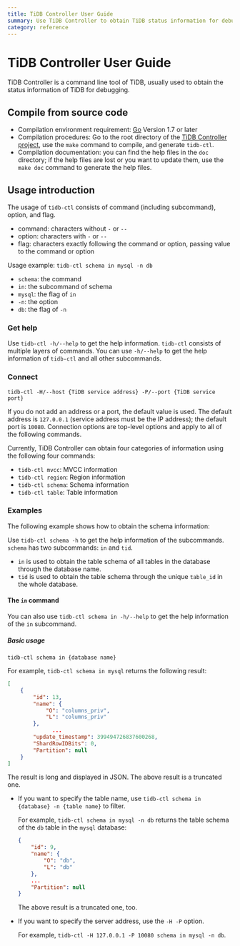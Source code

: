 ```yaml
---
title: TiDB Controller User Guide
summary: Use TiDB Controller to obtain TiDB status information for debugging.
category: reference
---
```


# TiDB Controller User Guide

TiDB Controller is a command line tool of TiDB, usually used to obtain the status information of TiDB for debugging.

## Compile from source code

- Compilation environment requirement: [Go](https://golang.org/) Version 1.7 or later
- Compilation procedures: Go to the root directory of the [TiDB Controller project](https://github.com/pingcap/tidb-ctl), use the `make` command to compile, and generate `tidb-ctl`.
- Compilation documentation: you can find the help files in the `doc` directory; if the help files are lost or you want to update them, use the `make doc` command to generate the help files.

## Usage introduction

The usage of `tidb-ctl` consists of command (including subcommand), option, and flag.

- command: characters without `-` or `--`
- option: characters with `-` or `--`
- flag: characters exactly following the command or option, passing value to the command or option

Usage example: `tidb-ctl schema in mysql -n db`

- `schema`: the command
- `in`: the subcommand of schema
- `mysql`: the flag of `in`
- `-n`: the option
- `db`: the flag of `-n`

### Get help

Use `tidb-ctl -h/--help` to get the help information. `tidb-ctl` consists of multiple layers of commands. You can use `-h/--help` to get the help information of `tidb-ctl` and all other subcommands.

### Connect

```
tidb-ctl -H/--host {TiDB service address} -P/--port {TiDB service port}
```

If you do not add an address or a port, the default value is used. The default address is `127.0.0.1` (service address must be the IP address); the default port is `10080`. Connection options are top-level options and apply to all of the following commands.

Currently, TiDB Controller can obtain four categories of information using the following four commands:

- `tidb-ctl mvcc`: MVCC information
- `tidb-ctl region`: Region information
- `tidb-ctl schema`: Schema information
- `tidb-ctl table`: Table information

### Examples

The following example shows how to obtain the schema information:

Use `tidb-ctl schema -h` to get the help information of the subcommands. `schema` has two subcommands: `in` and `tid`.

- `in` is used to obtain the table schema of all tables in the database through the database name.
- `tid` is used to obtain the table schema through the unique `table_id` in the whole database.

#### The `in` command

You can also use `tidb-ctl schema in -h/--help` to get the help information of the `in` subcommand.

##### Basic usage

```
tidb-ctl schema in {database name}
```

For example, `tidb-ctl schema in mysql` returns the following result:

```json
[
    {
        "id": 13,
        "name": {
            "O": "columns_priv",
            "L": "columns_priv"
        },
              ...
        "update_timestamp": 399494726837600268,
        "ShardRowIDBits": 0,
        "Partition": null
    }
]
```

The result is long and displayed in JSON. The above result is a truncated one.

- If you want to specify the table name, use `tidb-ctl schema in {database} -n {table name}` to filter.

    For example, `tidb-ctl schema in mysql -n db` returns the table schema of the `db` table in the `mysql` database:

    ```json
    {
        "id": 9,
        "name": {
            "O": "db",
            "L": "db"
        },
        ...
        "Partition": null
    }
    ```

    The above result is a truncated one, too.

- If you want to specify the server address, use the `-H -P` option.

    For example, `tidb-ctl -H 127.0.0.1 -P 10080 schema in mysql -n db`.
